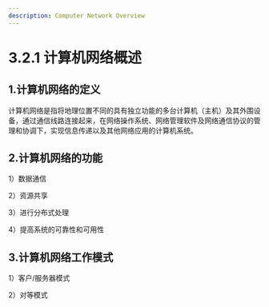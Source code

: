 ```yaml
---
description: Computer Network Overview
---
```


# 3.2.1 计算机网络概述

## 1.计算机网络的定义

计算机网络是指将地理位置不同的具有独立功能的多台计算机（主机）及其外围设备，通过通信线路连接起来，在网络操作系统、网络管理软件及网络通信协议的管理和协调下，实现信息传递以及其他网络应用的计算机系统。

## 2.计算机网络的功能

1）数据通信

2）资源共享

3）进行分布式处理

4）提高系统的可靠性和可用性

## 3.计算机网络工作模式

1）客户/服务器模式

2）对等模式
